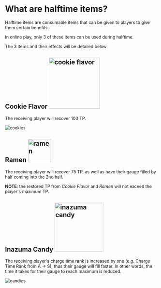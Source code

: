 # What are halftime items? 

Halftime items are consumable items that can be given to players to give them certain benefits.

In online play, only 3 of these items can be used during halftime.

The 3 items and their effects will be detailed below.

## Cookie Flavor <img width="168" alt="cookie flavor" src="https://user-images.githubusercontent.com/110833255/183857106-a97a3528-ebe5-49f2-b462-ede2cbf87aca.png">


The receiving player will recover 100 TP. 

![cookies](https://user-images.githubusercontent.com/110833255/183861280-1a409b5c-8d79-4b1d-a0d8-6daf32425cbd.png)


## Ramen <img width="76" alt="ramen" src="https://user-images.githubusercontent.com/110833255/183857146-c1363fa9-b012-4354-9aec-b423701a3a6e.png">


The receiving player will recover 75 TP, as well as have their gauge filled by half coming into the 2nd half.



**NOTE**: the restored TP from _Cookie Flavor_ and _Ramen_ will not exceed the player's maximum TP. 

## Inazuma Candy <img width="161" alt="inazuma candy" src="https://user-images.githubusercontent.com/110833255/183857302-7cd3183e-2f3b-4f9a-9fac-5965175fc133.png">


The receiving player's charge time rank is increased by one (e.g. Charge Time Rank from A -> S), thus their gauge will fill faster. 
In other words, the time it takes for their gauge to reach maximum is reduced. 

![candies](https://user-images.githubusercontent.com/110833255/183863471-eee6e297-2ef7-4bdb-8fa6-37a1e621b4ea.png)

